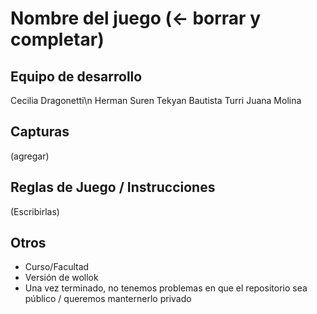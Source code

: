 # Nombre del juego (<- borrar y completar)

## Equipo de desarrollo

Cecilia Dragonetti\n
Herman Suren Tekyan
Bautista Turri
Juana Molina

## Capturas

(agregar)

## Reglas de Juego / Instrucciones

(Escribirlas)


## Otros

- Curso/Facultad
- Versión de wollok
- Una vez terminado, no tenemos problemas en que el repositorio sea público / queremos manternerlo privado
